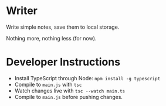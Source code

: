 # Writer
Write simple notes, save them to local storage.

Nothing more, nothing less (for now).

# Developer Instructions

- Install TypeScript through Node: `npm install -g typescript`
- Compile to `main.js` with `tsc`
- Watch changes live with `tsc --watch main.ts`
- Compile to `main.js` before pushing changes.
